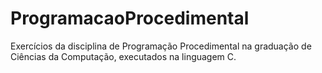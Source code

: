 # ProgramacaoProcedimental
Exercícios da disciplina de Programação Procedimental na graduação de Ciências da Computação, executados na linguagem C.
